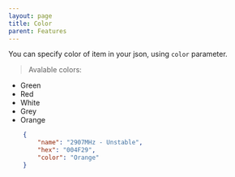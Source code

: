 ```yaml
---
layout: page
title: Color
parent: Features
---
```

You can specify color of item in your json, using `color` parameter. 

>Avalable colors:
- Green
- Red
- White
- Grey
- Orange


```json
    {
        "name": "2907MHz - Unstable",
        "hex": "004F29",
        "color": "Orange"
    }
```